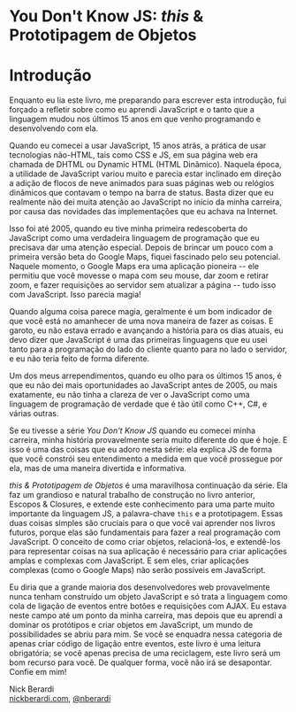 # You Don't Know JS: *this* & Prototipagem de Objetos
# Introdução

Enquanto eu lia este livro, me preparando para escrever esta introdução, fui forçado a refletir sobre como eu aprendi JavaScript e o tanto que a linguagem mudou nos últimos 15 anos em que venho programando e desenvolvendo com ela.

Quando eu comecei a usar JavaScript, 15 anos atrás, a prática de usar tecnologias não-HTML, tais como CSS e JS, em sua página web era chamada de DHTML ou Dynamic HTML (HTML Dinâmico). Naquela época, a utilidade de JavaScript variou muito e parecia estar inclinado em direção a adição de flocos de neve animados para suas páginas web ou relógios dinâmicos que contavam o tempo na barra de status. Basta dizer que eu realmente não dei muita atenção ao JavaScript no início da minha carreira, por causa das novidades das implementações que eu achava na Internet.

Isso foi até 2005, quando eu tive minha primeira redescoberta do JavaScript como uma verdadeira linguagem de programação que eu precisava dar uma atenção especial. Depois de brincar um pouco com a primeira versão beta do Google Maps, fiquei fascinado pelo seu potencial. Naquele momento, o Google Maps era uma aplicação pioneira -- ele permitiu que você movesse o mapa com seu mouse, dar zoom e retirar zoom, e fazer requisições ao servidor sem atualizar a página -- tudo isso com JavaScript. Isso parecia magia!

Quando alguma coisa parece magia, geralmente é um bom indicador de que você está no amanhecer de uma nova maneira de fazer as coisas. E garoto, eu não estava errado e avançando a história para os dias atuais, eu devo dizer que JavaScript é uma das primeiras linguagens que eu usei tanto para a programação do lado do cliente quanto para no lado o servidor, e eu não teria feito de forma diferente.

Um dos meus arrependimentos, quando eu olho para os últimos 15 anos, é que eu não dei mais oportunidades ao JavaScript antes de 2005, ou mais exatamente, eu não tinha a clareza de ver o JavaScript como uma linguagem de programação de verdade que é tão útil como C++, C#, e várias outras.

Se eu tivesse a série *You Don't Know JS* quando eu comecei minha carreira, minha história provavelmente seria muito diferente do que é hoje. E isso é uma das coisas que eu adoro nesta série: ela explica JS de forma que você constrói seu entendimento a medida em que você prossegue por ela, mas de uma maneira divertida e informativa.

*this & Prototipagem de Objetos* é uma maravilhosa continuação da série. Ela faz um grandioso e natural trabalho de construção no livro anterior, Escopos & Closures, e extende este conhecimento para uma parte muito importante da linguagem JS, a palavra-chave `this` e a prototipagem. Essas duas coisas simples são cruciais para o que você vai aprender nos livros futuros, porque elas são fundamentais para fazer a real programação com JavaScript. O conceito de como criar objetos, relacioná-los, e extendê-los para representar coisas na sua aplicação é necessário para criar aplicações amplas e complexas com JavaScript. E sem eles, criar aplicações complexas (como o Google Maps) não serão possíveis em JavaScript.

Eu diria que a grande maioria dos desenvolvedores web provavelmente nunca tenham construído um objeto JavaScript e só trata a linguagem como cola de ligação de eventos entre botões e requisições com AJAX. Eu estava neste campo até um ponto da minha carreira, mas depois que eu aprendi a dominar os protótipos e criar objetos em JavaScript, um mundo de possibilidades se abriu para mim. Se você se enquadra nessa categoria de apenas criar código de ligação entre eventos, este livro é uma leitura obrigatória; se você apenas precisa de uma reciclagem, este livro será um bom recurso para você. De qualquer forma, você não irá se desapontar. Confie em mim!

Nick Berardi<br>
[nickberardi.com](http://nickberardi.com), [@nberardi](http://twitter.com/nberardi)
